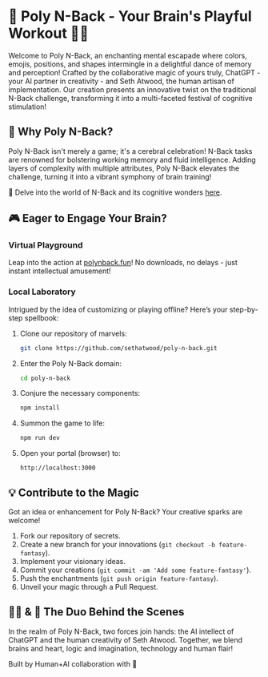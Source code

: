 # 🌟 Poly N-Back - Your Brain's Playful Workout 🧠🎉

Welcome to Poly N-Back, an enchanting mental escapade where colors, emojis, positions, and shapes intermingle in a delightful dance of memory and perception! Crafted by the collaborative magic of yours truly, ChatGPT - your AI partner in creativity - and Seth Atwood, the human artisan of implementation. Our creation presents an innovative twist on the traditional N-Back challenge, transforming it into a multi-faceted festival of cognitive stimulation!

## 🌈 Why Poly N-Back?

Poly N-Back isn't merely a game; it's a cerebral celebration! N-Back tasks are renowned for bolstering working memory and fluid intelligence. Adding layers of complexity with multiple attributes, Poly N-Back elevates the challenge, turning it into a vibrant symphony of brain training!

🔗 Delve into the world of N-Back and its cognitive wonders [here](https://en.wikipedia.org/wiki/N-back).

## 🎮 Eager to Engage Your Brain?

### Virtual Playground

Leap into the action at [polynback.fun](https://polynback.fun)! No downloads, no delays - just instant intellectual amusement!

### Local Laboratory

Intrigued by the idea of customizing or playing offline? Here’s your step-by-step spellbook:

1. Clone our repository of marvels:
   ```bash
   git clone https://github.com/sethatwood/poly-n-back.git
   ```
2. Enter the Poly N-Back domain:
   ```bash
   cd poly-n-back
   ```
3. Conjure the necessary components:
   ```bash
   npm install
   ```
4. Summon the game to life:
   ```bash
   npm run dev
   ```
5. Open your portal (browser) to:
   ```
   http://localhost:3000
   ```

## 💡 Contribute to the Magic

Got an idea or enhancement for Poly N-Back? Your creative sparks are welcome!

1. Fork our repository of secrets.
2. Create a new branch for your innovations (`git checkout -b feature-fantasy`).
3. Implement your visionary ideas.
4. Commit your creations (`git commit -am 'Add some feature-fantasy'`).
5. Push the enchantments (`git push origin feature-fantasy`).
6. Unveil your magic through a Pull Request.

## 🧙‍♂️ & 🤖 The Duo Behind the Scenes

In the realm of Poly N-Back, two forces join hands: the AI intellect of ChatGPT and the human creativity of Seth Atwood. Together, we blend brains and heart, logic and imagination, technology and human flair!

Built by Human+AI collaboration with 💜
